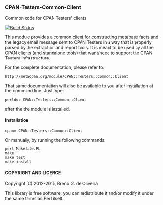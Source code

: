 ### CPAN-Testers-Common-Client ###

Common code for CPAN Testers' clients

[![Build Status](https://travis-ci.org/garu/CPAN-Testers-Common-Client.svg?branch=master)](https://travis-ci.org/garu/CPAN-Testers-Common-Client)

This module provides a common client for constructing metabase facts and
the legacy email message sent to CPAN Testers in a way that is properly
parsed by the extraction and report tools. It is meant to be used by all
the CPAN clients (and standalone tools) that want/need to support the
CPAN Testers infrastructure.

For the complete documentation, please refer to:

    http://metacpan.org/module/CPAN::Testers::Common::Client

That same documentation will also be available to you after installation
at the command line. Just type:

    perldoc CPAN::Testers::Common::Client

after the the module is installed.


#### Installation ####

    cpanm CPAN::Testers::Common::Client

Or manually, by running the following commands:

	perl Makefile.PL
	make
	make test
	make install


#### COPYRIGHT AND LICENCE ####

Copyright (C) 2012-2015, Breno G. de Oliveira

This library is free software; you can redistribute it and/or modify
it under the same terms as Perl itself.
